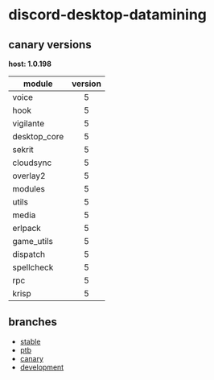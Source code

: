 # discord-desktop-datamining

## canary versions

**host: 1.0.198**

| module | version |
| ------ | :-----: |
| voice | 5 |
| hook | 5 |
| vigilante | 5 |
| desktop_core | 5 |
| sekrit | 5 |
| cloudsync | 5 |
| overlay2 | 5 |
| modules | 5 |
| utils | 5 |
| media | 5 |
| erlpack | 5 |
| game_utils | 5 |
| dispatch | 5 |
| spellcheck | 5 |
| rpc | 5 |
| krisp | 5 |

## branches

- [stable](https://github.com/OpenAsar/discord-desktop-datamining/tree/stable)
- [ptb](https://github.com/OpenAsar/discord-desktop-datamining/tree/ptb)
- [canary](https://github.com/OpenAsar/discord-desktop-datamining/tree/canary)
- [development](https://github.com/OpenAsar/discord-desktop-datamining/tree/development)